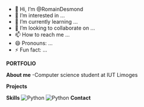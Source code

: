 - 👋 Hi, I’m @RomainDesmond
- 👀 I’m interested in ...
- 🌱 I’m currently learning ...
- 💞️ I’m looking to collaborate on ...
- 📫 How to reach me ...
- 😄 Pronouns: ...
- ⚡ Fun fact: ...

<!---
RomainDesmond/RomainDesmond is a ✨ special ✨ repository because its `README.md` (this file) appears on your GitHub profile.
You can click the Preview link to take a look at your changes.
--->
**PORTFOLIO**

**About me**
-Computer science student at IUT Limoges

**Projects**

**Skills**
![Python](https://github.com/RomainDesmond/Images/blob/main/Python.png)
![Python](https://github.com/RomainDesmond/Images/blob/main/Python.png?raw=true)
**Contact**
